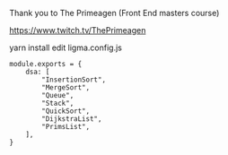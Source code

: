 Thank you to The Primeagen (Front End masters course)

https://www.twitch.tv/ThePrimeagen

yarn install
edit ligma.config.js
```
module.exports = {
    dsa: [
        "InsertionSort",
        "MergeSort",
        "Queue",
        "Stack",
        "QuickSort",
        "DijkstraList",
        "PrimsList",
    ],
}
```




